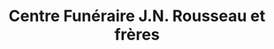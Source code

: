 ---
title: "Centre Funéraire J.N. Rousseau et frères"
url: /nicolet/centre-funeraire-j-n-rousseau-et-freres/
shop: funeral directors
---